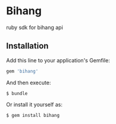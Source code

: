 # Bihang

ruby sdk for bihang api

## Installation

Add this line to your application's Gemfile:

```ruby
gem 'bihang'
```

And then execute:

    $ bundle

Or install it yourself as:

    $ gem install bihang




